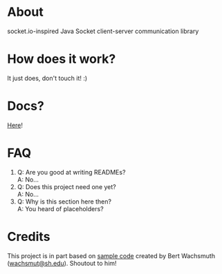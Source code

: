 # About
socket.io-inspired Java Socket client-server communication library

# How does it work?
It just does, don't touch it! :)

# Docs?
[Here](https://docs.jsocket.net)!

# FAQ
1. Q: Are you good at writing READMEs?  
   A: No...
1. Q: Does this project need one yet?  
   A: No...
1. Q: Why is this section here then?  
   A: You heard of placeholders?

# Credits
This project is in part based on [sample code](http://pirate.shu.edu/~wachsmut/Teaching/CSAS2214/Virtual/Lectures/chat-client-server.html) created by Bert Wachsmuth ([wachsmut@sh.edu](mailto:wachsmut@sh.edu)). Shoutout to him!